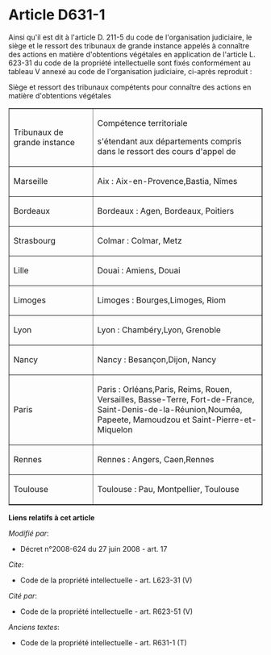 # Article D631-1

Ainsi qu'il est dit à l'article D. 211-5 du code de l'organisation judiciaire, le siège et le ressort des tribunaux de grande
instance appelés à connaître des actions en matière d'obtentions végétales en application de l'article L. 623-31 du code de
la propriété intellectuelle sont fixés conformément au tableau V annexé au code de l'organisation judiciaire, ci-après
reproduit : 

Siège et ressort des tribunaux compétents pour connaître des actions en matière d'obtentions végétales

<table cellpadding="0" cellspacing="0" align="center" border="1" width="605">
  <tbody>
    <tr>
      <td width="186">

Tribunaux de grande instance

</td>
      <td width="419">

Compétence territoriale

s'étendant aux départements compris dans le ressort des cours d'appel de

</td>
    </tr>
    <tr>
      <td width="186">

Marseille

</td>
      <td width="419">

Aix : Aix-en-Provence,Bastia, Nîmes

</td>
    </tr>
    <tr>
      <td width="186">

Bordeaux

</td>
      <td width="419">

Bordeaux : Agen, Bordeaux, Poitiers

</td>
    </tr>
    <tr>
      <td width="186">

Strasbourg

</td>
      <td width="419">

Colmar : Colmar, Metz

</td>
    </tr>
    <tr>
      <td width="186">

Lille

</td>
      <td width="419">

Douai : Amiens, Douai

</td>
    </tr>
    <tr>
      <td width="186">

Limoges

</td>
      <td width="419">

Limoges : Bourges,Limoges, Riom

</td>
    </tr>
    <tr>
      <td width="186">

Lyon

</td>
      <td width="419">

Lyon : Chambéry,Lyon, Grenoble

</td>
    </tr>
    <tr>
      <td width="186">

Nancy

</td>
      <td width="419">

Nancy : Besançon,Dijon, Nancy

</td>
    </tr>
    <tr>
      <td width="186">

Paris

</td>
      <td width="419">

Paris : Orléans,Paris, Reims, Rouen, Versailles, Basse-Terre, Fort-de-France, Saint-Denis-de-la-Réunion,Nouméa, Papeete,
Mamoudzou et Saint-Pierre-et-Miquelon

</td>
    </tr>
    <tr>
      <td width="186">

Rennes

</td>
      <td width="419">

Rennes : Angers, Caen,Rennes

</td>
    </tr>
    <tr>
      <td width="186">

Toulouse

</td>
      <td width="419">

Toulouse : Pau, Montpellier, Toulouse

</td>
    </tr>
  </tbody>
</table>

**Liens relatifs à cet article**

_Modifié par_:

  - Décret n°2008-624 du 27 juin 2008 - art. 17

_Cite_:

  - Code de la propriété intellectuelle - art. L623-31 (V)

_Cité par_:

  - Code de la propriété intellectuelle - art. R623-51 (V)

_Anciens textes_:

  - Code de la propriété intellectuelle - art. R631-1 (T)
